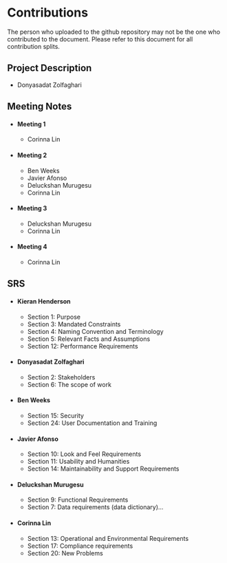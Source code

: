 # Contributions
The person who uploaded to the github repository may not be the one who contributed to the document. Please refer to this document for all contribution splits.

## Project Description
- Donyasadat Zolfaghari


## Meeting Notes

- #### Meeting 1
    - Corinna Lin
- #### Meeting 2
    - Ben Weeks
    - Javier Afonso
    - Deluckshan Murugesu
    - Corinna Lin
- #### Meeting 3
    - Deluckshan Murugesu
    - Corinna Lin
- #### Meeting 4
    - Corinna Lin

## SRS

- #### Kieran Henderson
    - Section 1: Purpose  
    - Section 3: Mandated Constraints  
    - Section 4: Naming Convention and Terminology  
    - Section 5: Relevant Facts and Assumptions  
    - Section 12: Performance Requirements  
- #### Donyasadat Zolfaghari
    - Section 2: Stakeholders 
    - Section 6: The scope of work
- #### Ben Weeks
    - Section 15: Security  
    - Section 24: User Documentation and Training 
- #### Javier Afonso
    - Section 10: Look and Feel Requirements  
    - Section 11: Usability and Humanities  
    - Section 14: Maintainability and Support Requirements      
- #### Deluckshan Murugesu
    - Section 9: Functional Requirements  
    - Section 7: Data requirements (data dictionary)...      
- #### Corinna Lin
    - Section 13: Operational and Environmental Requirements 
    - Section 17: Compliance requirements 
    - Section 20: New Problems  